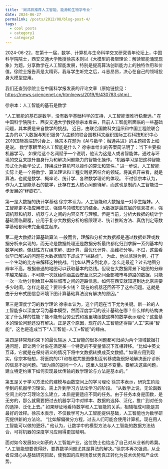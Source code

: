 ```yaml
---
title: '周鸿祎推荐人工智能、能源和生物学专业'
date: 2024-06-27
permalink: /posts/2012/08/blog-post-4/
tags:
  - cool posts
  - category1
  - category2
---
```


2024-06-22，在第十一届，数学、计算机与生命科学交叉研究青年论坛上，中国科学院院士，西安交通大学教授徐宗本则以《大模型的极限理论：解读智能涌现现象》为题，分享数学在人工智能发展，特别是提高算法创新能力上的独特作用和价值。徐院士报告真是太精彩，我与学生听完之后，斗志昂昂，决心在自己的领域投身大模型应用。

我们还查到徐院士在中国科学报发表的评论文章（原始链接见：https://news.sciencenet.cn/htmlnews/2019/9/430783.shtm）

徐宗本：人工智能的基石是数学

“人工智能的基石是数学，没有数学基础科学的支持，人工智能很难行稳至远。” 在中国科学院院士、西安交通大学教授徐宗本看来，目前人工智能所面临的一些基础问题，其本质是来自数学的挑战。
近日，由联合国教科文组织和中国工程院联合主办的以“大数据与知识服务”为主题的联合国教科文组织国际工程科技知识中心2019国际高端研讨会上，徐宗本在题为《AI与数学：融通共进》的主题报告上如是说。
数学家眼里的人工智能是什么？
徐宗本给出的答案简洁明了：当下主要指机器学习。
如果给这个名词赋予一个说明，他认为这是人或者智能体，通过与环境的交互来提升自身行为和解决问题能力的智能化操作。“机器学习是把这种智能形式化为数学公式，转换成计算机可以操作的算法和软件。”
进一步说，人工智能实际上是一个将数学、算法理论和工程实践紧密结合的领域。将其扒开来看，就是算法，也就是数学、概率论、统计学、各种数学理论的体现。
不过徐宗本认为，作为人工智能基石的数学，还存在五大核心问题待解，而这也是制约人工智能进一步发展的“绊脚石”。
 
第一是大数据的统计学基础
徐宗本认为，人工智能和大数据是一对孪生姐妹。人工智能更多指应用模式，强调与领域知识的结合。大数据是最底层的信息技术，強调机器和机器、机器与人之间的内容交互与理解。但是当前，分析大数据的统计学基础面临颠覆，应用于复杂大数据分析的极限理论、统计推断方法、真伪判定等数学基础都尚未完全建立起来。
 
第二是大数据计算基础算法
一般而言，理解和分析大数据都是通过数据处理或数据分析来实现的，而无论是数据处理还是数据分析最终都化归到求解一系列基本的数学问题，像线性方程组求解、图计算、最优化计算、高维积分等。不过，这些看似早已解决的问题在大数据情形下却成了“拦路虎”。
为此，他以旅游为例，打了一个生动的比方来解释这种挑战。“比如从西安到北京，怎么走最近？过去地图分辨率不高，根据普通的地图可以获取基本的路线。但现在大数据背景下地图的分辨率越来越高，不可能一次就给你涵盖西安至北京之间全部城市与道路的数据，只能一次一次地分别给其中某些城市之间的道路信息。如何在西安就知道到达北京需要多少时间，怎样走最近？要带多少钱？ 现在的机器还回答不了这些问题。这就是由于分布式图信息环境下图计算基础算法没有解决的原因。”
 
第三是深度学习的数学理论
徐宗本认为，这个问题在当下尤为关键。新一轮的人工智能多以深度学习为基本模型，然而深度学习的设计基础在哪？什么样的结构决定了什么样的性能？能不能有台劳公式和富里埃级数这样的数学表示理论？这些基本的理论问题还没有解决。正是这个原因，现在的人工智能还得靠“人工”来换“智能“，这也是造成当下“人工智能=人工+智能”的缘由。
 
第四是非常规约束下的最优输运
人工智能的很多问题都可归纳为两个领域数据打通问题，即让两个对象在满足某一个特定的不变量情况下互相转移。“比如中英文互译，它就是在保持语义的情况下将中文数据转换成英文数据。” 
如果应用到现实，徐宗本畅想，将医院的CT和核磁共振图像相互转移或能很好地解决医疗诊断的信息不足问题。“因为照的是同一个人，这里人就是不变量。要解决这些问题，建立特定约束下如何实现最优传输的数学理论与方法是基本的。”
 
第五是关于学习方法论的建模与函数空间上的学习理论
徐宗本表示，研究生阶段学到的机器学习理论，需上升到学习方法论学习的阶段。
“从数学上说，无论函数空间上的学习理论怎么建立，本质是要适应不同的任务。由于任务本身是函数，是无穷的，那么就需要把过去机器学习中对样本、数据的选择、泛化，推广到对任务的选择、泛化上去。”
如果辩证地看待数学和人工智能的关系，相辅相成可能是其最好的诠释。徐宗本表示，不仅数学可为人工智能提供基础，人工智能也为数学研究提供新的方法论。
“比如解偏微分方程，过去人们可能会使用计算机，现在用人工智能可以做的更好。” 他认为，让数学中的模型方法与人工智能的数据方法结合，可将机器的深度学习应用得更加精明。
 
面对如今发展如火如荼的人工智能产业，这位院士也给出了自己对从业者的希冀。
“人工智能想要做得好，要靠数学问题尤其是算法的解决。”徐宗本再次强调，从业者应潜心从基础研究抓起，使我国的应用场景优势真正转化为技术优势和产业优势。


